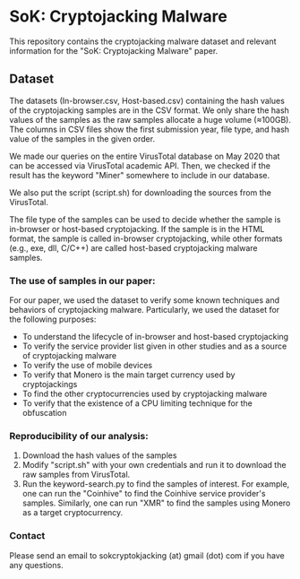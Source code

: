 
# SoK: Cryptojacking Malware

This repository contains the cryptojacking malware dataset and relevant information for the "SoK: Cryptojacking Malware" paper. 

## Dataset 

The datasets (In-browser.csv, Host-based.csv) containing the hash values of the cryptojacking samples are in the CSV format. We only share the hash values of the samples as the raw samples allocate a huge volume (≈100GB). The columns in CSV files show the first submission year, file type, and hash value of the samples in the given order. 

We made our queries on the entire VirusTotal database on May 2020 that can be accessed via VirusTotal academic API. Then, we checked if the result has the keyword "Miner" somewhere to include in our database.

We also put the script (script.sh) for downloading the sources from the VirusTotal. 

The file type of the samples can be used to decide whether the sample is in-browser or host-based cryptojacking. If the sample is in the HTML format, the sample is called in-browser cryptojacking, while other formats (e.g., exe, dll, C/C++) are called host-based cryptojacking malware samples. 

### The use of samples in our paper:  

For our paper, we used the dataset to verify some known techniques and behaviors of cryptojacking malware. Particularly, we used the dataset for the following purposes:

- To understand the lifecycle of in-browser and host-based cryptojacking
- To verify the service provider list given in other studies and as a source of cryptojacking malware
- To verify the use of mobile devices 
- To verify that Monero is the main target currency used by cryptojackings
- To find the other cryptocurrencies used by cryptojacking malware
- To verify that the existence of a CPU limiting technique for the obfuscation

### Reproducibility of our analysis:

1. Download the hash values of the samples
2. Modify "script.sh" with your own credentials and run it to download the raw samples from VirusTotal. 
3. Run the keyword-search.py to find the samples of interest. For example, one can run the "Coinhive" to find the Coinhive service provider's samples. Similarly, one can run "XMR" to find the samples using Monero as a target cryptocurrency. 


### Contact 

Please send an email to sokcryptokjacking (at) gmail (dot) com if you have any questions. 
